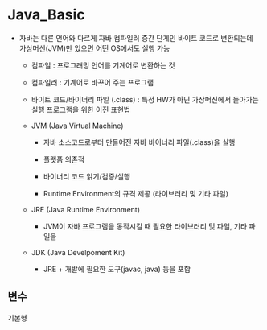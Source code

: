 # Java_Basic

- 자바는 다른 언어와 다르게 자바 컴파일러 중간 단계인 바이트 코드로 변환되는데 가상머신(JVM)만 있으면 어떤 OS에서도 실행 가능

  - 컴파일 : 프로그래밍 언어를 기계어로 변환하는 것

  - 컴파일러 : 기계어로 바꾸어 주는 프로그램

  - 바이트 코드/바이너리 파일 (.class) : 특정 HW가 아닌 가상머신에서 돌아가는 실행 프로그램을 위한 이진 표현법
  
  - JVM (Java Virtual Machine)
  
    - 자바 소스코드로부터 만들어진 자바 바이너리 파일(.class)을 실행
    
    - 플랫폼 의존적
    
    - 바이너리 코드 읽기/검증/실행
    
    - Runtime Environment의 규격 제공 (라이브러리 및 기타 파일)
  
  - JRE (Java Runtime Environment)
  
    - JVM이 자바 프로그램을 동작시킬 때 필요한 라이브러리 및 파일, 기타 파일을 
    
  - JDK (Java Develpoment Kit)
  
    - JRE + 개발에 필요한 도구(javac, java) 등을 포함


## 변수

기본형

